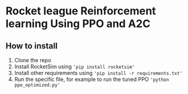 # Rocket league Reinforcement learning Using PPO and A2C

## How to install 
1. Clone the repo
2. Install RocketSim using `'pip install rocketsim'`
3. Install other requirements using `'pip install -r requirements.txt'`
4. Run the specific file, for example to run the tuned PPO `'python ppo_optimized.py'`